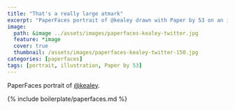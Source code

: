 ```yaml
---
title: "That's a really large atmark"
excerpt: "PaperFaces portrait of @kealey drawn with Paper by 53 on an iPad."
image: 
  path: &image ../assets/images/paperfaces-kealey-twitter.jpg 
  feature: *image
  cover: true
  thumbnail: /assets/images/paperfaces-kealey-twitter-150.jpg
categories: [paperfaces]
tags: [portrait, illustration, Paper by 53]
---
```


PaperFaces portrait of [@kealey](https://twitter.com/kealey).

{% include boilerplate/paperfaces.md %}
